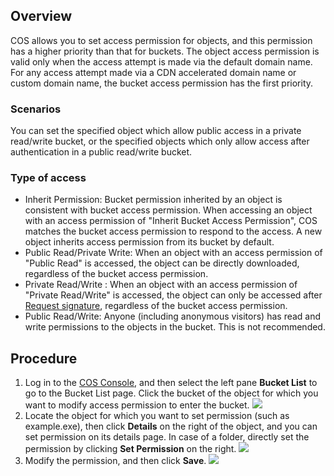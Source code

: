 ## Overview
COS allows you to set access permission for objects, and this permission has a higher priority than that for buckets.
The object access permission is valid only when the access attempt is made via the default domain name. For any access attempt made via a CDN accelerated domain name or custom domain name, the bucket access permission has the first priority.

### Scenarios
You can set the specified object which allow public access in a private read/write bucket, or the specified objects which only allow access after authentication in a public read/write bucket.
### Type of access
- Inherit Permission: Bucket permission inherited by an object is consistent with bucket access permission. When accessing an object with an access permission of "Inherit Bucket Access Permission", COS matches the bucket access permission to respond to the access. A new object inherits access permission from its bucket by default.
- Public Read/Private Write: When an object with an access permission of "Public Read" is accessed, the object can be directly downloaded, regardless of the bucket access permission.
- Private Read/Write : When an object with an access permission of "Private Read/Write" is accessed, the object can only be accessed after [Request signature](https://intl.cloud.tencent.com/document/product/436/7778), regardless of the bucket access permission.
- Public Read/Write: Anyone (including anonymous visitors) has read and write permissions to the objects in the bucket. This is not recommended.

## Procedure
1. Log in to the [COS Console](https://console.cloud.tencent.com/cos5), and then select the left pane **Bucket List** to go to the Bucket List page. Click the bucket of the object for which you want to modify access permission to enter the bucket.
![](https://main.qcloudimg.com/raw/e4f21abdfd08af484c1f4091b0d497e2.png)
2. Locate the object for which you want to set permission (such as example.exe), then click **Details** on the right of the object, and you can set permission on its details page. In case of a folder, directly set the permission by clicking **Set Permission** on the right.
![](https://main.qcloudimg.com/raw/dc2da2c85615da9433e141826221ff52.png)
3. Modify the permission, and then click **Save**.
![](https://main.qcloudimg.com/raw/09b25c4e5ebf683415971e79d558dc02.png)

